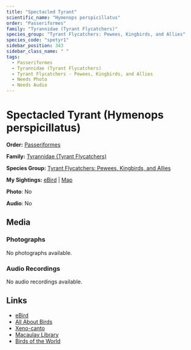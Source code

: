 ```yaml
---
title: "Spectacled Tyrant"
scientific_name: "Hymenops perspicillatus"
order: "Passeriformes"
family: "Tyrannidae (Tyrant Flycatchers)"
species_group: "Tyrant Flycatchers: Pewees, Kingbirds, and Allies"
species_code: "spetyr1"
sidebar_position: 343
sidebar_class_name: " "
tags: 
  - Passeriformes
  - Tyrannidae (Tyrant Flycatchers)
  - Tyrant Flycatchers - Pewees, Kingbirds, and Allies
  - Needs Photo
  - Needs Audio
---
```


# Spectacled Tyrant (Hymenops perspicillatus)

**Order:** [Passeriformes](/tags/passeriformes)

**Family:** [Tyrannidae (Tyrant Flycatchers)](/tags/tyrannidae-tyrant-flycatchers)

**Species Group:** [Tyrant Flycatchers: Pewees, Kingbirds, and Allies](/tags/tyrant-flycatchers-pewees-kingbirds-and-allies)

**My Sightings:** [eBird](https://ebird.org/lifelist?r=world&time=life&spp=spetyr1) | [Map](/map?species_code=spetyr1)

**Photo**: No 

**Audio**: No

## Media
### Photographs
No photographs available.

### Audio Recordings
No audio recordings available.

## Links
* [eBird](https://ebird.org/species/spetyr1) 
* [All About Birds](https://www.allaboutbirds.org/guide/spetyr1) 
* [Xeno-canto](https://www.xeno-canto.org/species/hymenops-perspicillatus) 
* [Macaulay Library](https://search.macaulaylibrary.org/catalog?taxonCode=spetyr1&sort=rating_rank_desc)
* [Birds of the World](https://birdsoftheworld.org/bow/species/spetyr1)
